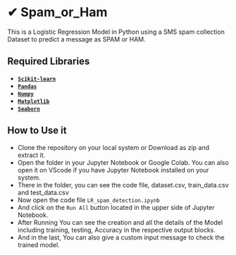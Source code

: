 # ✔ Spam_or_Ham
This is a Logistic Regression Model in Python using a SMS spam collection Dataset to predict a message as SPAM or HAM.

## Required Libraries
- [ **`Scikit-learn`** ](https://pypi.org/project/scikit-learn/)
- [ **`Pandas`** ](https://pypi.org/project/pandas/)
- [ **`Numpy`** ](https://pypi.org/project/numpy/)
- [ **`Matplotlib`** ](https://pypi.org/project/matplotlib/)
- [ **`Seaborn`** ](https://pypi.org/project/seaborn/)

## How to Use it
- Clone the repository on your local system or Download as zip and extract it.
- Open the folder in your Jupyter Notebook or Google Colab. You can also open it on VScode if you have Jupyter Notebook installed on your system.
- There in the folder, you can see the code file, dataset.csv, train_data.csv and test_data.csv
- Now open the code file `LR_spam_detection.ipynb`
- And click on the `Run All` button located in the upper side of Jupyter Notebook.
- After Running You can see the creation and all the details of the Model including training, testing, Accuracy in the respective output blocks.
- And in the last, You can also give a custom input message to check the trained model. 
